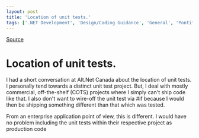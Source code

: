 ```yaml
---
layout: post
title: 'Location of unit tests.'
tags: ['.NET Development', 'Design/Coding Guidance', 'General', 'Pontification', 'TDD', 'msmvps', 'August 2008']
---
```

[Source](http://blogs.msmvps.com/peterritchie/2008/08/20/location-of-unit-tests/ "Permalink to Location of unit tests.")

# Location of unit tests.

I had a short conversation at Alt.Net Canada about the location of unit tests. I personally tend towards a distinct unit test project. But, I deal with mostly commercial, off-the-shelf (COTS) projects where I simply can't ship code like that. I also don't want to wire-off the unit test via #if because I would then be shipping something different than that which was tested. 

From an enterprise application point of view, this is different. I would have no problem including the unit tests within their respective project as production code 


